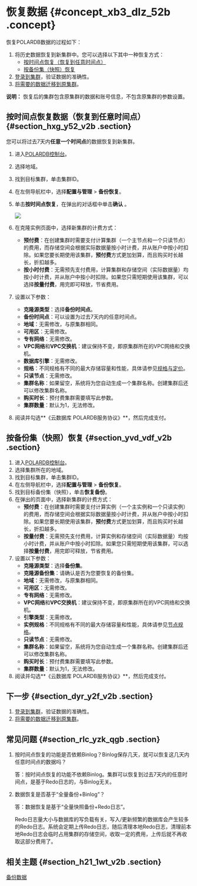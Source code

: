 # 恢复数据 {#concept_xb3_dlz_52b .concept}

恢复POLARDB数据的过程如下：

1.  将历史数据恢复到新集群中。您可以选择以下其中一种恢复方式：
    -   [按时间点恢复（恢复到任意时间点）](#)
    -   [按备份集（快照）恢复](#)
2.  [登录到集群](../../../../cn.zh-CN/快速入门/连接数据库集群/连接数据库集群.md)，验证数据的准确性。
3.  [将需要的数据迁移到原集群](cn.zh-CN/数据迁移/从POLARDB迁移至POLARDB.md)。

**说明：** 恢复后的集群包含原集群的数据和账号信息，不包含原集群的参数设置。

## 按时间点恢复数据（恢复到任意时间点） {#section_hxg_y52_v2b .section}

您可以将过去7天内**任意一个时间点**的数据恢复到新集群。

1.  进入[POLARDB控制台](https://polardb.console.aliyun.com/)。
2.  选择地域。
3.  找到目标集群，单击集群ID。
4.  在左侧导航栏中，选择**配置与管理** \> **备份恢复**。
5.  单击**按时间点恢复**，在弹出的对话框中单击**确认** 。

    ![](http://static-aliyun-doc.oss-cn-hangzhou.aliyuncs.com/assets/img/17710/155556745434703_zh-CN.png)

6.  在克隆实例页面中，选择新集群的计费方式：
    -   **预付费**：在创建集群时需要支付计算集群（一个主节点和一个只读节点）的费用，而存储空间会根据实际数据量按小时计费，并从账户中按小时扣除。如果您要长期使用该集群，**预付费**方式更加划算，而且购买时长越长，折扣越多。
    -   **按小时付费**：无需预先支付费用，计算集群和存储空间（实际数据量）均按小时计费，并从账户中按小时扣除。如果您只需短期使用该集群，可以选择**按量付费**，用完即可释放，节省费用。
7.  设置以下参数：
    -   **克隆源类型**：选择**备份时间点**。
    -   **备份时间点**：可以设置为过去7天内的任意时间点。
    -   **地域**：无需修改，与原集群相同。
    -   **可用区**：无需修改。
    -   **专有网络**：无需修改。
    -   **VPC网络**和**VPC交换机**：建议保持不变，即原集群所在的VPC网络和交换机。
    -   **数据库引擎**：无需修改。
    -   **规格**：不同规格有不同的最大存储容量和性能，具体请参见[规格与定价](../../../../cn.zh-CN/产品简介/规格与定价.md#)。
    -   **只读节点**：无需修改。
    -   **集群名称**：如果留空，系统将为您自动生成一个集群名称。创建集群后还可以修改集群名称。
    -   **购买时长**：预付费集群需要填写此参数。
    -   **集群数量**：默认为1，无法修改。
8.  阅读并勾选**《云数据库 POLARDB服务协议》**，然后完成支付。

## 按备份集（快照）恢复 {#section_yvd_vdf_v2b .section}

1.  进入[POLARDB控制台](https://polardb.console.aliyun.com/)。
2.  选择集群所在的地域。
3.  找到目标集群，单击集群ID。
4.  在左侧导航栏中，选择**配置与管理** \> **备份恢复**。
5.  找到目标备份集（快照），单击**恢复备份**。
6.  在弹出的页面中，选择新集群的计费方式：
    -   **预付费**：在创建集群时需要支付计算实例（一个主实例和一个只读实例）的费用，而存储空间会根据实际数据量按小时计费，并从账户中按小时扣除。如果您要长期使用该集群，**预付费**方式更加划算，而且购买时长越长，折扣越多。
    -   **按量付费**：无需预先支付费用，计算实例和存储空间（实际数据量）均按小时计费，并从账户中按小时扣除。如果您只需短期使用该集群，可以选择**按量付费**，用完即可释放，节省费用。
7.  设置以下参数：
    -   **克隆源类型**：选择**备份集**。
    -   **克隆源备份集**：请确认是否为您要恢复的备份集。
    -   **地域**：无需修改，与原集群相同。
    -   **可用区**：无需修改。
    -   **专有网络**：无需修改。
    -   **VPC网络**和**VPC交换机**：建议保持不变，即原集群所在的VPC网络和交换机。
    -   **引擎类型**：无需修改。
    -   **实例规格**：不同规格有不同的最大存储容量和性能，具体请参见[节点规格](../../../../cn.zh-CN/产品简介/规格与定价.md#)。
    -   **只读节点**：无需修改。
    -   **集群名称**：如果留空，系统将为您自动生成一个集群名称。创建集群后还可以修改集群名称。
    -   **购买时长**：预付费集群需要填写此参数。
    -   **集群数量**：默认为1，无法修改。
8.  阅读并勾选**《云数据库 POLARDB服务协议》**，然后完成支付。

## 下一步 {#section_dyr_y2f_v2b .section}

1.  [登录到集群](../../../../cn.zh-CN/快速入门/连接数据库集群/连接数据库集群.md)，验证数据的准确性。
2.  [将需要的数据迁移到原集群](cn.zh-CN/数据迁移/从POLARDB迁移至POLARDB.md)。

## 常见问题 {#section_rlc_yzk_qgb .section}

1.  按时间点恢复的功能是否依赖Binlog？Binlog保存几天，就可以恢复这几天内任意时间点的数据吗？

    答：按时间点恢复的功能不依赖Binlog。集群可以恢复到过去7天内的任意时间点，是基于Redo日志的，与Binlog无关。

2.  数据恢复是否基于“全量备份+Binlog”？

    答：数据恢复是基于“全量快照备份+Redo日志”。

    Redo日志量大小与数据库的写负载有关，写入/更新频繁的数据库会产生较多的Redo日志。系统会定期上传Redo日志，随后清理本地Redo日志，清理前本地Redo日志会临时占用集群的存储空间，收取一定的费用，上传后就不再收取这部分费用了。


## 相关主题 {#section_h21_1wt_v2b .section}

[备份数据](cn.zh-CN/用户指南/备份与恢复/备份数据.md)

